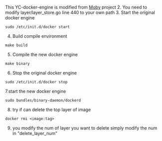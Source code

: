 This YC-docker-engine is modified from [Moby](https://github.com/moby/moby) project
2. You need to modify layer/layer_store.go line 440 to your own path
3. Start the original docker engine
```
sudo /etc/init.d/docker start
```
4. Build compile environment
```
make build
```
5. Compile the new docker engine
```
make binary
```
6. Stop the original docker engine
```
sudo /etc/init.d/docker stop
```
7.start the new docker engine
```
sudo bundles/binary-daemon/dockerd
```
8. try if can delete the top layer of image
```
docker rmi <image:tag>
```

9. you modify the num of layer you want to delete 
simply modify the num in "delete_layer_num"
